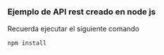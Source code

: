 ### Ejemplo de API rest creado en node js

Recuerda ejecutar el siguiente comando
```
npm install
```